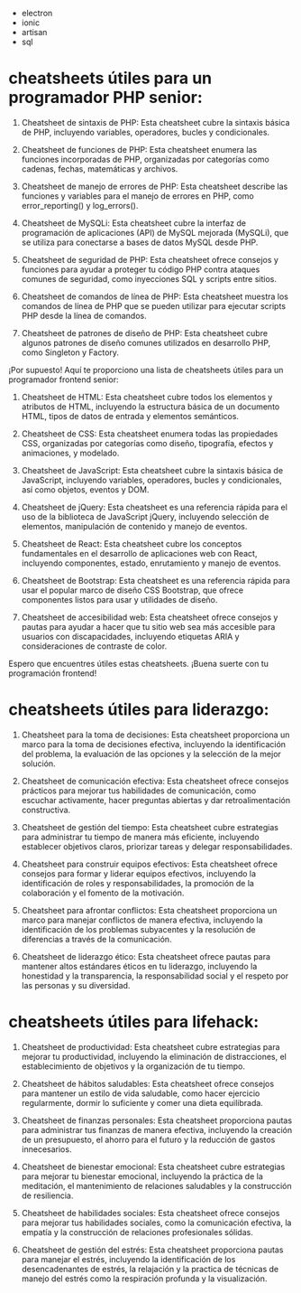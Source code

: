- electron 
- ionic
- artisan 
- sql

# cheatsheets útiles para un programador PHP senior:

1. Cheatsheet de sintaxis de PHP: Esta cheatsheet cubre la sintaxis básica de PHP, incluyendo variables, operadores, bucles y condicionales.

2. Cheatsheet de funciones de PHP: Esta cheatsheet enumera las funciones incorporadas de PHP, organizadas por categorías como cadenas, fechas, matemáticas y archivos.

3. Cheatsheet de manejo de errores de PHP: Esta cheatsheet describe las funciones y variables para el manejo de errores en PHP, como error_reporting() y log_errors().

4. Cheatsheet de MySQLi: Esta cheatsheet cubre la interfaz de programación de aplicaciones (API) de MySQL mejorada (MySQLi), que se utiliza para conectarse a bases de datos MySQL desde PHP.

5. Cheatsheet de seguridad de PHP: Esta cheatsheet ofrece consejos y funciones para ayudar a proteger tu código PHP contra ataques comunes de seguridad, como inyecciones SQL y scripts entre sitios.

6. Cheatsheet de comandos de línea de PHP: Esta cheatsheet muestra los comandos de línea de PHP que se pueden utilizar para ejecutar scripts PHP desde la línea de comandos.

7. Cheatsheet de patrones de diseño de PHP: Esta cheatsheet cubre algunos patrones de diseño comunes utilizados en desarrollo PHP, como Singleton y Factory.

¡Por supuesto! Aquí te proporciono una lista de cheatsheets útiles para un programador frontend senior:

1. Cheatsheet de HTML: Esta cheatsheet cubre todos los elementos y atributos de HTML, incluyendo la estructura básica de un documento HTML, tipos de datos de entrada y elementos semánticos.

2. Cheatsheet de CSS: Esta cheatsheet enumera todas las propiedades CSS, organizadas por categorías como diseño, tipografía, efectos y animaciones, y modelado.

3. Cheatsheet de JavaScript: Esta cheatsheet cubre la sintaxis básica de JavaScript, incluyendo variables, operadores, bucles y condicionales, así como objetos, eventos y DOM.

4. Cheatsheet de jQuery: Esta cheatsheet es una referencia rápida para el uso de la biblioteca de JavaScript jQuery, incluyendo selección de elementos, manipulación de contenido y manejo de eventos.

5. Cheatsheet de React: Esta cheatsheet cubre los conceptos fundamentales en el desarrollo de aplicaciones web con React, incluyendo componentes, estado, enrutamiento y manejo de eventos.

6. Cheatsheet de Bootstrap: Esta cheatsheet es una referencia rápida para usar el popular marco de diseño CSS Bootstrap, que ofrece componentes listos para usar y utilidades de diseño.

7. Cheatsheet de accesibilidad web: Esta cheatsheet ofrece consejos y pautas para ayudar a hacer que tu sitio web sea más accesible para usuarios con discapacidades, incluyendo etiquetas ARIA y consideraciones de contraste de color.

Espero que encuentres útiles estas cheatsheets. ¡Buena suerte con tu programación frontend!

# cheatsheets útiles para liderazgo:

1. Cheatsheet para la toma de decisiones: Esta cheatsheet proporciona un marco para la toma de decisiones efectiva, incluyendo la identificación del problema, la evaluación de las opciones y la selección de la mejor solución.

2. Cheatsheet de comunicación efectiva: Esta cheatsheet ofrece consejos prácticos para mejorar tus habilidades de comunicación, como escuchar activamente, hacer preguntas abiertas y dar retroalimentación constructiva.

3. Cheatsheet de gestión del tiempo: Esta cheatsheet cubre estrategias para administrar tu tiempo de manera más eficiente, incluyendo establecer objetivos claros, priorizar tareas y delegar responsabilidades.

4. Cheatsheet para construir equipos efectivos: Esta cheatsheet ofrece consejos para formar y liderar equipos efectivos, incluyendo la identificación de roles y responsabilidades, la promoción de la colaboración y el fomento de la motivación.

5. Cheatsheet para afrontar conflictos: Esta cheatsheet proporciona un marco para manejar conflictos de manera efectiva, incluyendo la identificación de los problemas subyacentes y la resolución de diferencias a través de la comunicación.

6. Cheatsheet de liderazgo ético: Esta cheatsheet ofrece pautas para mantener altos estándares éticos en tu liderazgo, incluyendo la honestidad y la transparencia, la responsabilidad social y el respeto por las personas y su diversidad.

# cheatsheets útiles para lifehack:

1. Cheatsheet de productividad: Esta cheatsheet cubre estrategias para mejorar tu productividad, incluyendo la eliminación de distracciones, el establecimiento de objetivos y la organización de tu tiempo.

2. Cheatsheet de hábitos saludables: Esta cheatsheet ofrece consejos para mantener un estilo de vida saludable, como hacer ejercicio regularmente, dormir lo suficiente y comer una dieta equilibrada.

3. Cheatsheet de finanzas personales: Esta cheatsheet proporciona pautas para administrar tus finanzas de manera efectiva, incluyendo la creación de un presupuesto, el ahorro para el futuro y la reducción de gastos innecesarios.

4. Cheatsheet de bienestar emocional: Esta cheatsheet cubre estrategias para mejorar tu bienestar emocional, incluyendo la práctica de la meditación, el mantenimiento de relaciones saludables y la construcción de resiliencia.

5. Cheatsheet de habilidades sociales: Esta cheatsheet ofrece consejos para mejorar tus habilidades sociales, como la comunicación efectiva, la empatía y la construcción de relaciones profesionales sólidas.

6. Cheatsheet de gestión del estrés: Esta cheatsheet proporciona pautas para manejar el estrés, incluyendo la identificación de los desencadenantes de estrés, la relajación y la practica de técnicas de manejo del estrés como la respiración profunda y la visualización.


